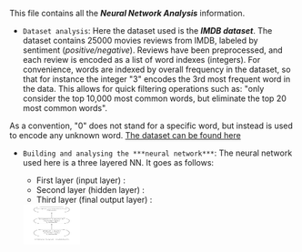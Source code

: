 This file contains all the ***Neural Network Analysis*** information. 
- `Dataset analysis`: Here the dataset used is the ***IMDB dataset***. The dataset contains 25000 movies reviews from IMDB, labeled by sentiment (*positive/negative*). Reviews have been preprocessed, and each review is encoded as a list of word indexes (integers). For convenience, words are indexed by overall frequency in the dataset, so that for instance the integer "3" encodes the 3rd most frequent word in the data. This allows for quick filtering operations such as: "only consider the top 10,000 most common words, but eliminate the top 20 most common words".

As a convention, "0" does not stand for a specific word, but instead is used to encode any unknown word. [The dataset can be found here](https://ai.stanford.edu/~amaas/data/sentiment/)

- `Building and analysing the ***neural network***`: The neural network used here is a three layered NN. It goes as follows:
	- First layer (input layer) :
	- Second layer (hidden layer) : 
	- Third layer (final output layer) :

	<img src="https://github.com/kulendu/Movie-Time/blob/master/assets/Neural%20net.png" width=100px height=70px>
